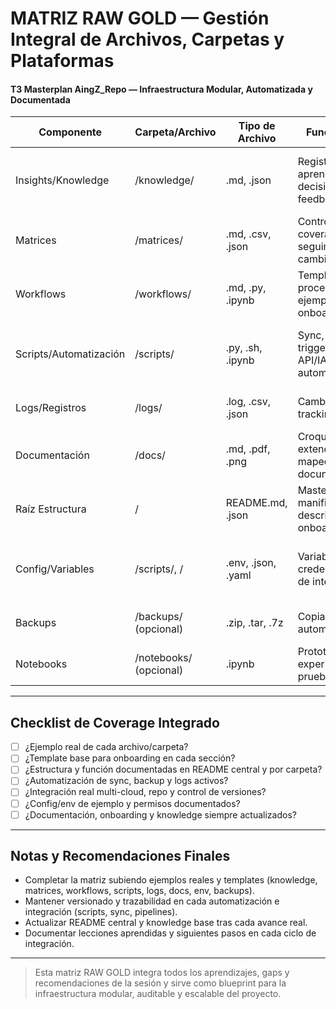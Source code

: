 # MATRIZ RAW GOLD — Gestión Integral de Archivos, Carpetas y Plataformas
#### T3 Masterplan AingZ_Repo — Infraestructura Modular, Automatizada y Documentada

| **Componente**        | **Carpeta/Archivo**             | **Tipo de Archivo**     | **Función/Propósito**                                                         | **Plataforma/Nube**        | **API/SDK/Tool**             | **Automatización**                      | **Casos de uso**                                         | **Cobertura/Checklist**                                     | **Notas/Gaps**                              |
|-----------------------|----------------------------------|-------------------------|--------------------------------------------------------------------------------|----------------------------|-------------------------------|------------------------------------------|----------------------------------------------------------|------------------------------------------------------------|---------------------------------------------|
| Insights/Knowledge    | /knowledge/                      | .md, .json              | Registro de aprendizajes, decisiones, lecciones, feedback                      | Local, GDrive, GitHub      | GDrive API, GitHub API        | Sync auto, versionado                   | Documentación viva, onboarding, registro de mejoras        | [ ] Ejemplo real [ ] Template base                         | Falta template y knowledge de ejemplo        |
| Matrices              | /matrices/                       | .md, .csv, .json        | Control de features, coverage, seguimiento de cambios                           | Local, GDrive, GitHub      | GDrive API, GitHub API        | Sync, auto-update README                 | Auditoría, compliance, reporting                           | [ ] Ejemplo real [ ] Template base                         | Falta matriz ejemplo real                   |
| Workflows             | /workflows/                      | .md, .py, .ipynb        | Templates de procesos, diagramas, ejemplos de uso, onboarding                   | Local, GDrive, GitHub      | GDrive API, GitHub API        | Sync, control versiones                  | Ejemplos paso a paso, integración, training                | [ ] Ejemplo real [ ] Template base                         | Falta workflow/template real                |
| Scripts/Automatización| /scripts/                        | .py, .sh, .ipynb        | Sync, backup, triggers, integración API/IA, procesamiento automático            | Local, GitHub, Cloud       | GDrive API, Dropbox SDK, Bash  | CI/CD, triggers auto, logging             | Pipelines híbridos, backups, reporting IA, sync cloud      | [ ] Ejemplo real [ ] Template base                         | Falta script de ejemplo                     |
| Logs/Registros        | /logs/                           | .log, .csv, .json       | Cambios, errores, tracking, auditoría                                          | Local, cloud, GDrive       | --                            | Auto-generado por scripts/workflows        | Troubleshooting, compliance, reporting                      | [ ] Ejemplo real [ ] Template base                         | Falta log de ejemplo                        |
| Documentación         | /docs/                           | .md, .pdf, .png         | Croquis, onboarding extendido, diagramas, mapeos, documentación visual         | Local, GitHub, GDrive      | --                            | Manual/auto según avance                   | Onboarding, transferencia, visualización de workflows       | [ ] Ejemplo real [ ] Template base                         | Solo referencias, faltan docs reales         |
| Raíz Estructura       | /                                | README.md, .json        | Masterplan, manifiestos, descripción global, onboarding central                 | Local, GitHub              | --                            | Versionado obligatorio, update README       | Punto de entrada, control de versiones                       | [x] README central [ ] README por carpeta                  | README central cargado, falta por carpeta    |
| Config/Variables      | /scripts/, /                     | .env, .json, .yaml      | Variables de entorno, credenciales, configs de integración                      | Local, oculto, cloud       | --                            | gitignore, control permisos, ejemplo dummy  | Seguridad, config de APIs, onboarding de nuevas integraciones | [ ] Ejemplo real [ ] Template base                         | Falta .env ejemplo, sensibles                |
| Backups               | /backups/ (opcional)             | .zip, .tar, .7z         | Copias de seguridad automáticas/manuales                                       | Local, GDrive, Dropbox     | API/SDK cloud                  | Scripts backup auto/manual                 | Resiliencia, rollback, restauración                          | [ ] Ejemplo real [ ] Template base                         | No hay backups cargados para análisis        |
| Notebooks             | /notebooks/ (opcional)           | .ipynb                  | Prototipos, experimentos, pruebas IA/ML                                        | Local, GDrive              | --                            | Sync manual/auto, versionado                | Prototipado, iteración rápida                                   | [ ] Ejemplo real [ ] Template base                         | Según necesidad de pruebas/IA                |

---

## Checklist de Coverage Integrado
- [ ] ¿Ejemplo real de cada archivo/carpeta?
- [ ] ¿Template base para onboarding en cada sección?
- [ ] ¿Estructura y función documentadas en README central y por carpeta?
- [ ] ¿Automatización de sync, backup y logs activos?
- [ ] ¿Integración real multi-cloud, repo y control de versiones?
- [ ] ¿Config/env de ejemplo y permisos documentados?
- [ ] ¿Documentación, onboarding y knowledge siempre actualizados?

---

## Notas y Recomendaciones Finales
- Completar la matriz subiendo ejemplos reales y templates (knowledge, matrices, workflows, scripts, logs, docs, env, backups).
- Mantener versionado y trazabilidad en cada automatización e integración (scripts, sync, pipelines).
- Actualizar README central y knowledge base tras cada avance real.
- Documentar lecciones aprendidas y siguientes pasos en cada ciclo de integración.

---

> Esta matriz RAW GOLD integra todos los aprendizajes, gaps y recomendaciones de la sesión y sirve como blueprint para la infraestructura modular, auditable y escalable del proyecto.

